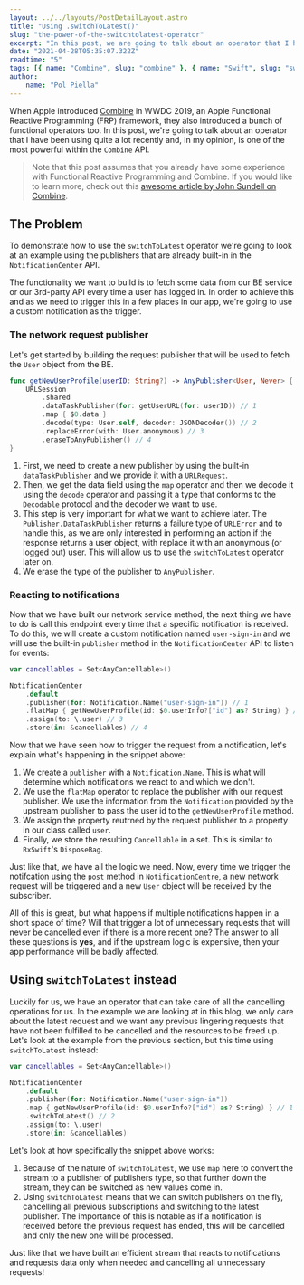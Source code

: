 ```yaml
---
layout: ../../layouts/PostDetailLayout.astro
title: "Using .switchToLatest()"
slug: "the-power-of-the-switchtolatest-operator"
excerpt: "In this post, we are going to talk about an operator that I have been using quite a lot recently and, in my opinion, is one of the most powerful within the Combine API."
date: "2021-04-28T05:35:07.322Z"
readtime: "5"
tags: [{ name: "Combine", slug: "combine" }, { name: "Swift", slug: "swift" }]
author:
    name: "Pol Piella"
---
```


When Apple introduced [Combine](https://developer.apple.com/documentation/combine) in WWDC 2019, an Apple Functional Reactive Programming (FRP) framework, they also introduced a bunch of functional operators too. In this post, we're going to talk about an operator that I have been using quite a lot recently and, in my opinion, is one of the most powerful within the `Combine` API.

> Note that this post assumes that you already have some experience with Functional Reactive Programming and Combine. If you would like to learn more, check out this [awesome article by John Sundell on Combine](https://www.swiftbysundell.com/basics/combine/).

## The Problem

To demonstrate how to use the `switchToLatest` operator we're going to look at an example using the publishers that are already built-in in the `NotificationCenter` API.

The functionality we want to build is to fetch some data from our BE service or our 3rd-party API every time a user has logged in. In order to achieve this and as we need to trigger this in a few places in our app, we're going to use a custom notification as the trigger.

### The network request publisher

Let's get started by building the request publisher that will be used to fetch the `User` object from the BE.

```swift
func getNewUserProfile(userID: String?) -> AnyPublisher<User, Never> {
    URLSession
        .shared
        .dataTaskPublisher(for: getUserURL(for: userID)) // 1
        .map { $0.data }
        .decode(type: User.self, decoder: JSONDecoder()) // 2
        .replaceError(with: User.anonymous) // 3
        .eraseToAnyPublisher() // 4
}
```

1. First, we need to create a new publisher by using the built-in `dataTaskPublisher` and we provide it with a `URLRequest`.
2. Then, we get the data field using the `map` operator and then we decode it using the `decode` operator and passing it a type that conforms to the `Decodable` protocol and the decoder we want to use.
3. This step is very important for what we want to achieve later. The `Publisher.DataTaskPublisher` returns a failure type of `URLError` and to handle this, as we are only interested in performing an action if the response returns a user object, with replace it with an anonymous (or logged out) user. This will allow us to use the `switchToLatest` operator later on.
4. We erase the type of the publisher to `AnyPublisher`.

### Reacting to notifications

Now that we have built our network service method, the next thing we have to do is call this endpoint every time that a specific notification is received. To do this, we will create a custom notification named `user-sign-in` and we will use the built-in `publisher` method in the `NotificationCenter` API to listen for events:

```swift
var cancellables = Set<AnyCancellable>()

NotificationCenter
    .default
    .publisher(for: Notification.Name("user-sign-in")) // 1
    .flatMap { getNewUserProfile(id: $0.userInfo?["id"] as? String) } // 2
    .assign(to: \.user) // 3
    .store(in: &cancellables) // 4
```

Now that we have seen how to trigger the request from a notification, let's explain what's happening in the snippet above:

1. We create a `publisher` with a `Notification.Name`. This is what will determine which notifications we react to and which we don't.
2. We use the `flatMap` operator to replace the publisher with our request publisher. We use the information from the `Notification` provided by the upstream publisher to pass the user id to the `getNewUserProfile` method.
3. We assign the property reutrned by the request publisher to a property in our class called `user`.
4. Finally, we store the resulting `Cancellable` in a set. This is similar to `RxSwift`'s `DisposeBag`.

Just like that, we have all the logic we need. Now, every time we trigger the notifcation using the `post` method in `NotificationCentre`, a new network request will be triggered and a new `User` object will be received by the subscriber.

All of this is great, but what happens if multiple notifications happen in a short space of time? Will that trigger a lot of unnecessary requests that will never be cancelled even if there is a more recent one? The answer to all these questions is **yes**, and if the upstream logic is expensive, then your app performance will be badly affected.

## Using `switchToLatest` instead

Luckily for us, we have an operator that can take care of all the cancelling operations for us. In the example we are looking at in this blog, we only care about the latest request and we want any previous lingering requests that have not been fulfilled to be cancelled and the resources to be freed up. Let's look at the example from the previous section, but this time using `switchToLatest` instead:

```swift
var cancellables = Set<AnyCancellable>()

NotificationCenter
    .default
    .publisher(for: Notification.Name("user-sign-in"))
    .map { getNewUserProfile(id: $0.userInfo?["id"] as? String) } // 1
    .switchToLatest() // 2
    .assign(to: \.user)
    .store(in: &cancellables)
```

Let's look at how specifically the snippet above works:

1. Because of the nature of `switchToLatest`, we use `map` here to convert the stream to a publisher of publishers type, so that further down the stream, they can be switched as new values come in.
2. Using `switchToLatest` means that we can switch publishers on the fly, cancelling all previous subscriptions and switching to the latest publisher. The importance of this is notable as if a notification is received before the previous request has ended, this will be cancelled and only the new one will be processed.

Just like that we have built an efficient stream that reacts to notifications and requests data only when needed and cancelling all unnecessary requests!
